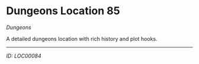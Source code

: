 # Dungeons Location 85

*Dungeons*

A detailed dungeons location with rich history and plot hooks.

---
*ID: LOC00084*